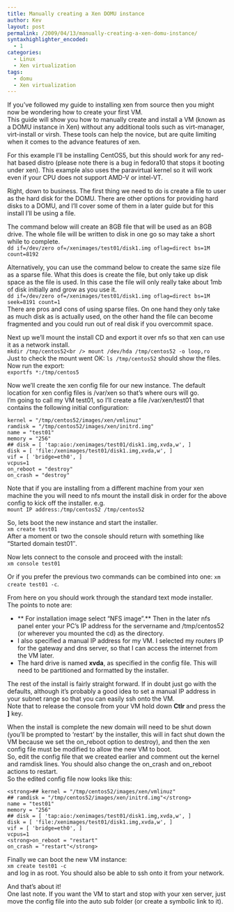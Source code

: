 ```yaml
---
title: Manually creating a Xen DOMU instance
author: Kev
layout: post
permalink: /2009/04/13/manually-creating-a-xen-domu-instance/
syntaxhighlighter_encoded:
  - 1
categories:
  - Linux
  - Xen virtualization
tags:
  - domu
  - Xen virtualization
---
```

If you&#8217;ve followed my guide to installing xen from source then you might now be wondering how to create your first VM.  
This guide will show you how to manually create and install a VM (known as a DOMU instance in Xen) without any additional tools such as virt-manager, virt-install or virsh. These tools can help the novice, but are quite limiting when it comes to the advance features of xen.

For this example I&#8217;ll be installing CentOS5, but this should work for any red-hat based distro (please note there is a bug in fedora10 that stops it booting under xen). This example also uses the paravirtual kernel so it will work even if your CPU does not support AMD-V or intel-VT.

Right, down to business. The first thing we need to do is create a file to user as the hard disk for the DOMU. There are other options for providing hard disks to a DOMU, and I&#8217;ll cover some of them in a later guide but for this install I&#8217;ll be using a file.

The command below will create an 8GB file that will be used as an 8GB drive. The whole file will be written to disk in one go so may take a short while to complete.  
`dd if=/dev/zero of=/xenimages/test01/disk1.img oflag=direct bs=1M count=8192`  
<!--more-->

  
Alternatively, you can use the command below to create the same size file as a sparse file. What this does is create the file, but only take up disk space as the file is used. In this case the file will only really take about 1mb of disk initially and grow as you use it.  
`dd if=/dev/zero of=/xenimages/test01/disk1.img oflag=direct bs=1M seek=8191 count=1`  
There are pros and cons of using sparse files. On one hand they only take as much disk as is actually used, on the other hand the file can become fragmented and you could run out of real disk if you overcommit space.

Next up we&#8217;ll mount the install CD and export it over nfs so that xen can use it as a network install.  
`mkdir /tmp/centos52<br />
mount /dev/hda /tmp/centos52 -o loop,ro`  
Just to check the mount went OK: `ls /tmp/centos52` should show the files.  
Now run the export:  
`exportfs *:/tmp/centos5`

Now we&#8217;ll create the xen config file for our new instance. The default location for xen config files is /var/xen so that&#8217;s where ours will go.  
I&#8217;m going to call my VM test01, so I&#8217;ll create a file /var/xen/test01 that contains the following initial configuration:

    kernel = "/tmp/centos52/images/xen/vmlinuz"
    ramdisk = "/tmp/centos52/images/xen/initrd.img"
    name = "test01"
    memory = "256"
    ## disk = [ 'tap:aio:/xenimages/test01/disk1.img,xvda,w', ]
    disk = [ 'file:/xenimages/test01/disk1.img,xvda,w', ]
    vif = [ 'bridge=eth0', ]
    vcpus=1
    on_reboot = "destroy"
    on_crash = "destroy"

Note that if you are installing from a different machine from your xen machine the you will need to nfs mount the install disk in order for the above config to kick off the installer. e.g.  
`mount IP address:/tmp/centos52 /tmp/centos52`

So, lets boot the new instance and start the installer.  
`xm create test01`  
After a moment or two the console should return with something like &#8220;Started domain test01&#8243;.

Now lets connect to the console and proceed with the install:  
`xm console test01`

Or if you prefer the previous two commands can be combined into one: `xm create test01 -c`.

From here on you should work through the standard text mode installer.  
The points to note are:

*   ** For installation image select &#8220;NFS image&#8221;.** Then in the later nfs panel enter your PC&#8217;s IP address for the servername and /tmp/centos52 (or wherever you mounted the cd) as the directory.
*   I also specified a manual IP address for my VM. I selected my routers IP for the gateway and dns server, so that I can access the internet from the VM later.
*   The hard drive is named **xvda**, as specified in the config file. This will need to be partitioned and formatted by the installer.

The rest of the install is fairly straight forward. If in doubt just go with the defaults, although it&#8217;s probably a good idea to set a manual IP address in your subnet range so that you can easily ssh onto the VM.  
Note that to release the console from your VM hold down **Ctlr** and press the **]** key.

When the install is complete the new domain will need to be shut down (you&#8217;ll be prompted to &#8216;restart&#8217; by the installer, this will in fact shut down the VM because we set the on_reboot option to destroy), and then the xen config file must be modified to allow the new VM to boot.  
So, edit the config file that we created earlier and comment out the kernel and ramdisk lines. You should also change the on\_crash and on\_reboot actions to restart.  
So the edited config file now looks like this:

    <strong>## kernel = "/tmp/centos52/images/xen/vmlinuz"
    ## ramdisk = "/tmp/centos52/images/xen/initrd.img"</strong>
    name = "test01"
    memory = "256"
    ## disk = [ 'tap:aio:/xenimages/test01/disk1.img,xvda,w', ]
    disk = [ 'file:/xenimages/test01/disk1.img,xvda,w', ]
    vif = [ 'bridge=eth0', ]
    vcpus=1
    <strong>on_reboot = "restart"
    on_crash = "restart"</strong>

Finally we can boot the new VM instance:  
`xm create test01 -c`  
and log in as root. You should also be able to ssh onto it from your network.

And that&#8217;s about it!  
One last note. If you want the VM to start and stop with your xen server, just move the config file into the auto sub folder (or create a symbolic link to it).